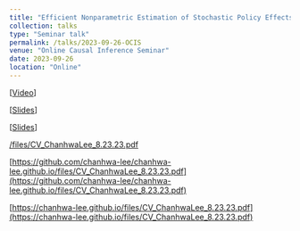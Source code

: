 ```yaml
---
title: "Efficient Nonparametric Estimation of Stochastic Policy Effects with Clustered Interference"
collection: talks
type: "Seminar talk"
permalink: /talks/2023-09-26-OCIS
venue: "Online Causal Inference Seminar"
date: 2023-09-26
location: "Online"
---
```


[[Video](https://www.youtube.com/watch?v=3Q8yttwn_WI)]

[[Slides](/files/OCIS_Sep262023.pdf)]

[[Slides](https://chanhwa-lee.github.io/files/OCIS_Sep262023.pdf)]

[/files/CV_ChanhwaLee_8.23.23.pdf](/files/CV_ChanhwaLee_8.23.23.pdf)

[https://github.com/chanhwa-lee/chanhwa-lee.github.io/files/CV_ChanhwaLee_8.23.23.pdf](https://github.com/chanhwa-lee/chanhwa-lee.github.io/files/CV_ChanhwaLee_8.23.23.pdf)

[https://chanhwa-lee.github.io/files/CV_ChanhwaLee_8.23.23.pdf](https://chanhwa-lee.github.io/files/CV_ChanhwaLee_8.23.23.pdf)

